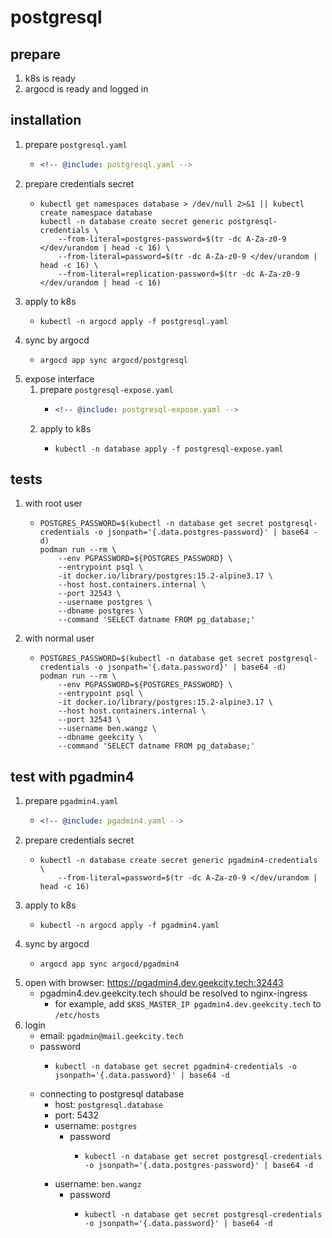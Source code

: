 # postgresql

## prepare

1. k8s is ready
2. argocd is ready and logged in

## installation

1. prepare `postgresql.yaml`
    * ```yaml
      <!-- @include: postgresql.yaml -->
      ```
2. prepare credentials secret
    * ```shell
      kubectl get namespaces database > /dev/null 2>&1 || kubectl create namespace database
      kubectl -n database create secret generic postgresql-credentials \
          --from-literal=postgres-password=$(tr -dc A-Za-z0-9 </dev/urandom | head -c 16) \
          --from-literal=password=$(tr -dc A-Za-z0-9 </dev/urandom | head -c 16) \
          --from-literal=replication-password=$(tr -dc A-Za-z0-9 </dev/urandom | head -c 16)
      ```
3. apply to k8s
    * ```shell
      kubectl -n argocd apply -f postgresql.yaml
      ```
4. sync by argocd
    * ```shell
      argocd app sync argocd/postgresql
      ```
5. expose interface
    1. prepare `postgresql-expose.yaml`
        * ```yaml
          <!-- @include: postgresql-expose.yaml -->
          ```
    2. apply to k8s
        * ```shell
          kubectl -n database apply -f postgresql-expose.yaml
          ```

## tests

1. with root user
    * ```shell
      POSTGRES_PASSWORD=$(kubectl -n database get secret postgresql-credentials -o jsonpath='{.data.postgres-password}' | base64 -d)
      podman run --rm \
          --env PGPASSWORD=${POSTGRES_PASSWORD} \
          --entrypoint psql \
          -it docker.io/library/postgres:15.2-alpine3.17 \
          --host host.containers.internal \
          --port 32543 \
          --username postgres \
          --dbname postgres \
          --command 'SELECT datname FROM pg_database;'
      ```
2. with normal user
    * ```shell
      POSTGRES_PASSWORD=$(kubectl -n database get secret postgresql-credentials -o jsonpath='{.data.password}' | base64 -d)
      podman run --rm \
          --env PGPASSWORD=${POSTGRES_PASSWORD} \
          --entrypoint psql \
          -it docker.io/library/postgres:15.2-alpine3.17 \
          --host host.containers.internal \
          --port 32543 \
          --username ben.wangz \
          --dbname geekcity \
          --command 'SELECT datname FROM pg_database;'
      ```
## test with pgadmin4

1. prepare `pgadmin4.yaml`
    * ```yaml
      <!-- @include: pgadmin4.yaml -->
      ```
2. prepare credentials secret
    * ```shell
      kubectl -n database create secret generic pgadmin4-credentials \
          --from-literal=password=$(tr -dc A-Za-z0-9 </dev/urandom | head -c 16)
      ```
3. apply to k8s
    * ```shell
      kubectl -n argocd apply -f pgadmin4.yaml
      ```
4. sync by argocd
    * ```shell
      argocd app sync argocd/pgadmin4
      ```
5. open with browser: https://pgadmin4.dev.geekcity.tech:32443
    * pgadmin4.dev.geekcity.tech should be resolved to nginx-ingress
        + for example, add `$K8S_MASTER_IP pgadmin4.dev.geekcity.tech` to `/etc/hosts`
6. login
    * email: `pgadmin@mail.geekcity.tech`
    * password
        + ```shell
          kubectl -n database get secret pgadmin4-credentials -o jsonpath='{.data.password}' | base64 -d
          ```
    * connecting to postgresql database
        + host: `postgresql.database`
        + port: 5432
        + username: `postgres`
            * password
                * ```shell
                  kubectl -n database get secret postgresql-credentials -o jsonpath='{.data.postgres-password}' | base64 -d
                  ```
        + username: `ben.wangz`
            + password
                * ```shell
                  kubectl -n database get secret postgresql-credentials -o jsonpath='{.data.password}' | base64 -d
                  ```
